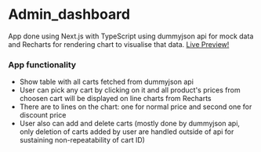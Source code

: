 # Admin_dashboard

App done using Next.js with TypeScript using dummyjson api for mock data and Recharts for rendering chart to visualise that data. [Live Preview!](https://admin-dashboard-six-rho.vercel.app/)

### App functionality

- Show table with all carts fetched from dummyjson api
- User can pick any cart by clicking on it and all product's prices from choosen cart will be displayed on line charts from Recharts
- There are to lines on the chart: one for normal price and second one for discount price
- User also can add and delete carts (mostly done by dummyjson api, only deletion of carts added by user are handled outside of api for sustaining non-repeatability of cart ID)

